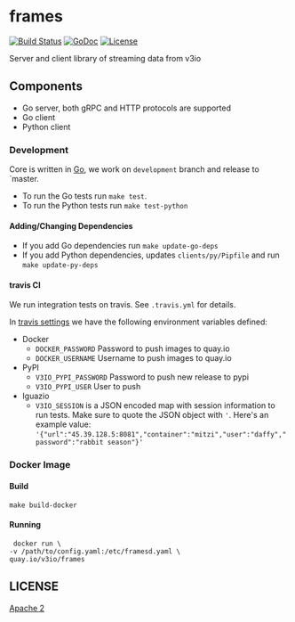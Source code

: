 # frames

[![Build Status](https://travis-ci.org/v3io/frames.svg?branch=master)](https://travis-ci.org/v3io/frames)
[![GoDoc](https://godoc.org/github.com/v3io/frames?status.svg)](https://godoc.org/github.com/v3io/frames)
[![License](https://img.shields.io/badge/License-Apache%202.0-blue.svg)](https://opensource.org/licenses/Apache-2.0)

Server and client library of streaming data from v3io

## Components

- Go server, both gRPC and HTTP protocols are supported
- Go client
- Python client

### Development

Core is written in [Go](https://golang.org/), we work on `development` branch
and release to `master.

- To run the Go tests run `make test`.
- To run the Python tests run `make test-python`

#### Adding/Changing Dependencies

- If you add Go dependencies run `make update-go-deps`
- If you add Python dependencies, updates `clients/py/Pipfile` and run `make
  update-py-deps`

#### travis CI

We run integration tests on travis. See `.travis.yml` for details.

In [travis settings](https://travis-ci.org/v3io/frames/settings) we have the following environment variables defined:

- Docker
    - `DOCKER_PASSWORD` Password to push images to quay.io
    - `DOCKER_USERNAME` Username to push images to quay.io
- PyPI
    - `V3IO_PYPI_PASSWORD` Password to push new release to pypi
    - `V3IO_PYPI_USER` User to push
- Iguazio
    - `V3IO_SESSION` is a JSON encoded map with session information to run tests.
       Make sure to quote the JSON object with `'`. Here's an example value: `'{"url":"45.39.128.5:8081","container":"mitzi","user":"daffy","password":"rabbit season"}'`


### Docker Image

#### Build

    make build-docker

#### Running

     docker run \
	-v /path/to/config.yaml:/etc/framesd.yaml \
	quay.io/v3io/frames

## LICENSE

[Apache 2](LICENSE)
